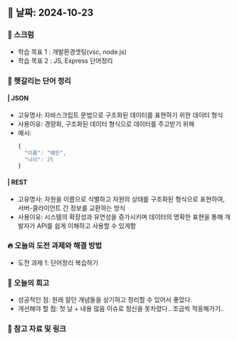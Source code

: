 ## 📅 날짜: 2024-10-23

### 💬 스크럼
- 학습 목표 1 : 개발환경셋팅(vsc, node.js)
- 학습 목표 2 : JS, Express 단어정리

### 📒 헷갈리는 단어 정리
#### | JSON
- 고유명사: 자바스크립트 문법으로 구조화된 데이터를 표현하기 위한 데이터 형식
- 사용이유: 경량화, 구조화된 데이터 형식으로 데이터를 주고받기 위해
- 예시:
  ```javascript
  {
	"이름": "웨인",
	"나이": 25
  }
  ```
  
#### | REST
- 고유명사: 자원을 이름으로 식별하고 자원의 상태를 구조화된 형식으로 표현하여, 서버-클라이언트 간 정보를 교환하는 방식
- 사용이유: 시스템의 확장성과 유연성을 증가시키며 데이터의 명확한 표현을 통해 개발자가 API를 쉽게 이해하고 사용할 수 있게함

### 🔥 오늘의 도전 과제와 해결 방법
- 도전 과제 1: 단어정리 복습하기

### 💭 오늘의 회고
- 성공적인 점: 원래 알던 개념들을 상기하고 정리할 수 있어서 좋았다.
- 개선해야 할 점: 첫 날 + 내용 많음 이슈로 정신을 못차렸다.. 조금씩 적응해가기..
  

### 📁 참고 자료 및 링크
